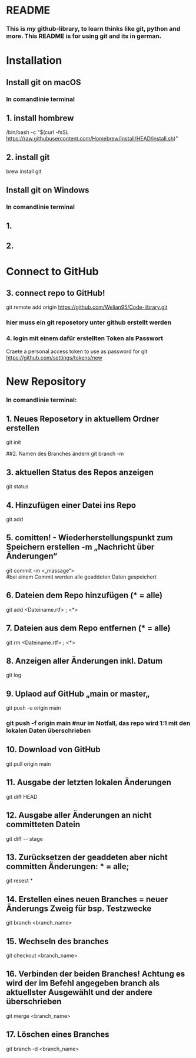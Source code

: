 # README

### This is my github-library, to learn thinks like git, python and more. This README is for using git and its in german.

# Installation

## Install git on macOS
### In comandlinie terminal

## 1. install hombrew 
/bin/bash -c "$(curl -fsSL https://raw.githubusercontent.com/Homebrew/install/HEAD/install.sh)"

## 2. install git
brew install git

## Install git on Windows
### In comandlinie terminal

## 1.

## 2.

# Connect to GitHub

## 3. connect repo to GitHub!
git remote add origin https://github.com/Welian95/Code-library.git 
### hier muss ein git reposetory unter github erstellt werden 

### 4. login mit einem dafür erstellten Token als Passwort 
Craete a personal access token to use as password for git https://github.com/settings/tokens/new




# New Repository

### In comandlinie terminal:

## 1. Neues Reposetory in aktuellem Ordner erstellen
git init  				

##2. Namen des Branches ändern
git branch -m <name>

## 3. aktuellen Status des Repos anzeigen
git status

## 4. Hinzufügen einer Datei ins Repo
git add	<dataname>			

## 5. comitten! - Wiederherstellungspunkt zum Speichern erstellen -m „Nachricht über Änderungen“
git commit -m <„massage“>	
#bei einem Commit werden alle geaddeten Daten gespeichert

## 6. Dateien dem Repo hinzufügen (* = alle)
git add <Dateiname.rtf>		; <*>	

## 7.  Dateien aus dem Repo entfernen (* = alle)
git rm <Dateiname.rtf>		; <*>	

## 8. Anzeigen aller Änderungen inkl. Datum 
git log					

## 9. Uplaod auf GitHub „main or master„
git push -u origin main 		

### git push -f origin main #nur im Notfall, das repo wird 1:1 mit den lokalen Daten überschrieben 



## 10. Download von GitHub
git pull origin main

## 11. Ausgabe der letzten lokalen Änderungen 
git diff HEAD

## 12. Ausgabe aller Änderungen an nicht committeten Datein 
git diff -- stage

## 13. Zurücksetzen der geaddeten aber nicht committen Änderungen: * = alle; <Dateiname>
git resest * 

## 14. Erstellen eines neuen Branches = neuer Änderungs Zweig für bsp. Testzwecke 
git branch <branch_name>

## 15. Wechseln des branches 
git checkout <branch_name>

## 16. Verbinden der beiden Branches! Achtung es wird der im Befehl angegeben branch als aktuellster Ausgewählt und der andere überschrieben 
git merge <branch_name>

## 17. Löschen eines Branches 
git branch -d <branch_name>
